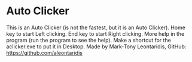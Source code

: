 # Auto Clicker
This is an Auto Clicker (is not the fastest, but it is an Auto Clicker). Home key to start Left clicking. End key to start Right clicking. More help in the program (run the program to see the help).
Make a shortcut for the aclicker.exe to put it in Desktop.
Made by Mark-Tony Leontaridis, GitHub: https://github.com/aleontaridis
